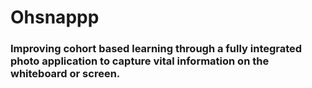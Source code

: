 # Ohsnappp
<h3> Improving cohort based learning through a fully integrated photo application to capture vital information on the whiteboard or screen. </h3>

